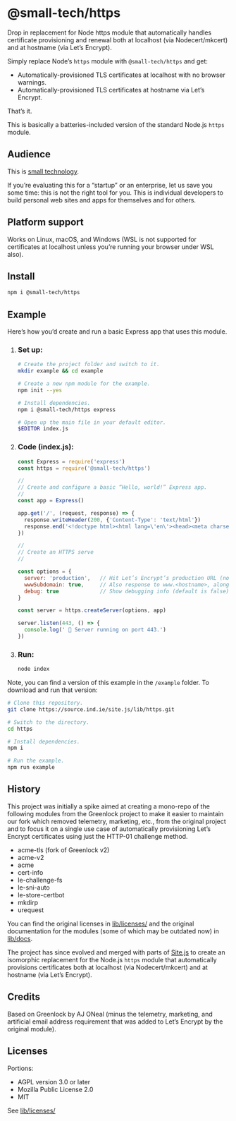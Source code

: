 # @small-tech/https

Drop in replacement for Node https module that automatically handles certificate provisioning and renewal both at localhost (via Nodecert/mkcert) and at hostname (via Let’s Encrypt).

Simply replace Node’s `https` module with `@small-tech/https` and get:

  - Automatically-provisioned TLS certificates at localhost with no browser warnings.
  - Automatically-provisioned TLS certificates at hostname via Let’s Encrypt.

That’s it.

This is basically a batteries-included version of the standard Node.js `https` module.

## Audience

This is [small technology](https://small-tech.org/about#small-technology).

If you’re evaluating this for a “startup” or an enterprise, let us save you some time: this is not the right tool for you. This is individual developers to build personal web sites and apps for themselves and for others.

## Platform support

Works on Linux, macOS, and Windows (WSL is not supported for certificates at localhost unless you’re running your browser under WSL also).

## Install

```sh
npm i @small-tech/https
```

## Example

Here’s how you’d create and run a basic Express app that uses this module.

1. ### Set up:

    ```sh
    # Create the project folder and switch to it.
    mkdir example && cd example

    # Create a new npm module for the example.
    npm init --yes

    # Install dependencies.
    npm i @small-tech/https express

    # Open up the main file in your default editor.
    $EDITOR index.js
    ```

2. ### Code (index.js):

    ```javascript
    const Express = require('express')
    const https = require('@small-tech/https')

    //
    // Create and configure a basic “Hello, world!” Express app.
    //
    const app = Express()

    app.get('/', (request, response) => {
      response.writeHeader(200, {'Content-Type': 'text/html'})
      response.end('<!doctype html><html lang=\'en\'><head><meta charset=\'utf-8\'/><title>Hello, world!</title><style>body{background-color: white; font-family: sans-serif;}</style></head><body><h1>Hello, world!</h1></body></html>')
    })

    //
    // Create an HTTPS serve
    //

    const options = {
      server: 'production',   // Hit Let’s Encrypt’s production URL (not staging). Default is staging.
      wwwSubdomain: true,     // Also response to www.<hostname>, alongside the default of just <hostname>.
      debug: true             // Show debugging info (default is false).
    }

    const server = https.createServer(options, app)

    server.listen(443, () => {
      console.log(' 🎉 Server running on port 443.')
    })
    ```

3. ### Run:

    ```sh
    node index
    ```

Note, you can find a version of this example in the `/example` folder. To download and run that version:

```sh
# Clone this repository.
git clone https://source.ind.ie/site.js/lib/https.git

# Switch to the directory.
cd https

# Install dependencies.
npm i

# Run the example.
npm run example
```

## History

This project was initially a spike aimed at creating a mono-repo of the following modules from the Greenlock project to make it easier to maintain our fork which removed telemetry, marketing, etc., from the original project and to focus it on a single use case of automatically provisioning Let’s Encrypt certificates using just the HTTP-01 challenge method.

  - acme-tls (fork of Greenlock v2)
  - acme-v2
  - acme
  - cert-info
  - le-challenge-fs
  - le-sni-auto
  - le-store-certbot
  - mkdirp
  - urequest

You can find the original licenses in [lib/licenses/](lib/licenses/) and the original documentation for the modules (some of which may be outdated now) in [lib/docs](lib/docs).

The project has since evolved and merged with parts of [Site.js](https://sitejs.org) to create an isomorphic replacement for the Node.js `https` module that automatically provisions certificates both at localhost (via Nodecert/mkcert) and at hostname (via Let’s Encrypt).

## Credits

Based on Greenlock by AJ ONeal (minus the telemetry, marketing, and artificial email address requirement that was added to Let’s Encrypt by the original module).

## Licenses

Portions:

  - AGPL version 3.0 or later
  - Mozilla Public License 2.0
  - MIT

See [lib/licenses/](lib/licenses/)
